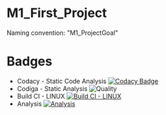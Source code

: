 # M1_First_Project
 Naming convention: "M1_ProjectGoal"

# Badges
* Codacy - Static Code Analysis [![Codacy Badge](https://app.codacy.com/project/badge/Grade/6a83ad881db5448b829e2e0356440733)](https://www.codacy.com/gh/Faadilbatcha/M1_SensorsGuide/dashboard?utm_source=github.com&amp;utm_medium=referral&amp;utm_content=Faadilbatcha/M1_SensorsGuide&amp;utm_campaign=Badge_Grade)
* Codiga - Static Analysis ![Quality](https://api.codiga.io/project/32135/status/svg)
* Build CI - LINUX [![Build CI - LINUX](https://github.com/Faadilbatcha/M1_SensorsGuide/actions/workflows/c-cpp.yml/badge.svg)](https://github.com/Faadilbatcha/M1_SensorsGuide/actions/workflows/c-cpp.yml)
* Analysis [![Analysis](https://github.com/Faadilbatcha/M1_SensorsGuide/actions/workflows/analysis.yml/badge.svg)](https://github.com/Faadilbatcha/M1_SensorsGuide/actions/workflows/analysis.yml)
